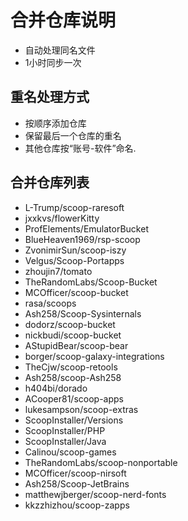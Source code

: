 # 合并仓库说明

- 自动处理同名文件
- 1小时同步一次

## 重名处理方式

- 按顺序添加仓库
- 保留最后一个仓库的重名
- 其他仓库按“账号-软件”命名.

## 合并仓库列表

- L-Trump/scoop-raresoft
- jxxkvs/flowerKitty
- ProfElements/EmulatorBucket
- BlueHeaven1969/rsp-scoop
- ZvonimirSun/scoop-iszy
- Velgus/Scoop-Portapps
- zhoujin7/tomato
- TheRandomLabs/Scoop-Bucket
- MCOfficer/scoop-bucket
- rasa/scoops
- Ash258/Scoop-Sysinternals
- dodorz/scoop-bucket
- nickbudi/scoop-bucket
- AStupidBear/scoop-bear
- borger/scoop-galaxy-integrations
- TheCjw/scoop-retools
- Ash258/scoop-Ash258
- h404bi/dorado
- ACooper81/scoop-apps
- lukesampson/scoop-extras
- ScoopInstaller/Versions
- ScoopInstaller/PHP
- ScoopInstaller/Java
- Calinou/scoop-games
- TheRandomLabs/scoop-nonportable
- MCOfficer/scoop-nirsoft
- Ash258/Scoop-JetBrains
- matthewjberger/scoop-nerd-fonts
- kkzzhizhou/scoop-zapps
